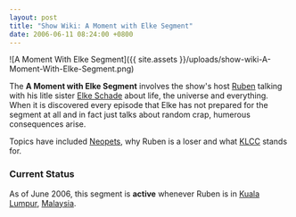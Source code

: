 ```yaml
---
layout: post
title: "Show Wiki: A Moment with Elke Segment"
date: 2006-06-11 08:24:00 +0800
---
```


![A Moment With Elke Segment]({{ site.assets }}/uploads/show-wiki-A-Moment-With-Elke-Segment.png)

The **A Moment with Elke Segment** involves the show's host [Ruben](http://rubenerd.com/show-wiki-ruben/) talking with his litle sister [Elke Schade](http://rubenerd.com/show-wiki-elke-schade/) about life, the universe and everything. When it is discovered every episode that Elke has not prepared for the segment at all and in fact just talks about random crap, humerous consequences arise.

Topics have included [Neopets](http://rubenerd.com/show-wiki-neopets/), why Ruben is a loser and what [KLCC](http://rubenerd.com/show-wiki-klcc/) stands for. 

### Current Status

As of June 2006, this segment is **active** whenever Ruben is in [Kuala Lumpur](http://rubenerd.com/show-wiki-kuala-lumpur), [Malaysia](http://rubenerd.com/show-wiki-malaysia/).
